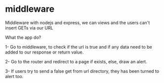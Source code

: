 # middleware
Middleware with nodejs and express, we can views and the users can't insert GETs via our URL 
 
 
 What the app do?
 
 1- Go to middleware, to check if the url is true and if any data need to be added to our response or return value.
 
 2- Go to the router and redirect to a page if exists, else, draw an alert.
 
 3- If users try to send a false get from url directory, they has been turned to alert too.
